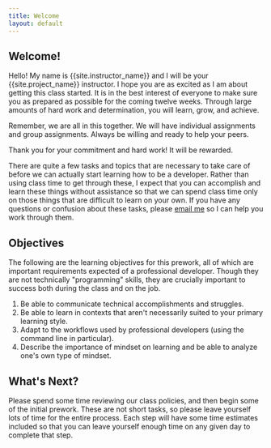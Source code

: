 ```yaml
---
title: Welcome
layout: default
---
```


## Welcome!

Hello! My name is {{site.instructor_name}} and I will be your {{site.project_name}} instructor.  I hope you are as excited as I am about getting this class started. It is in the best interest of everyone to make sure you as prepared as possible for the coming twelve weeks. Through large amounts of hard work and determination, you will learn, grow, and achieve.

Remember, we are all in this together. We will have individual assignments and group assignments. Always be willing and ready to help your peers.

Thank you for your commitment and hard work! It will be rewarded.

There are quite a few tasks and topics that are necessary to take care of before we can actually start learning how to be a developer. Rather than using class time to get through these, I expect that you can accomplish and learn these things without assistance so that we can spend class time only on those things that are difficult to learn on your own. If you have any questions or confusion about these tasks, please [email me](mailto:{{site.instructor_email}}) so I can help you work through them.

## Objectives

The following are the learning objectives for this prework, all of which are important requirements expected of a professional developer. Though they are not technically "programming" skills, they are crucially important to success both during the class and on the job.

1. Be able to communicate technical accomplishments and struggles.
2. Be able to learn in contexts that aren't necessarily suited to your primary learning style.
3. Adapt to the workflows used by professional developers (using the command line in particular).
4. Describe the importance of mindset on learning and be able to analyze one's own type of mindset.

## What's Next?

Please spend some time reviewing our class policies, and then begin some of the initial prework. These are not short tasks, so please leave yourself lots of time for the entire process. Each step will have some time estimates included so that you can leave yourself enough time on any given day to complete that step.
